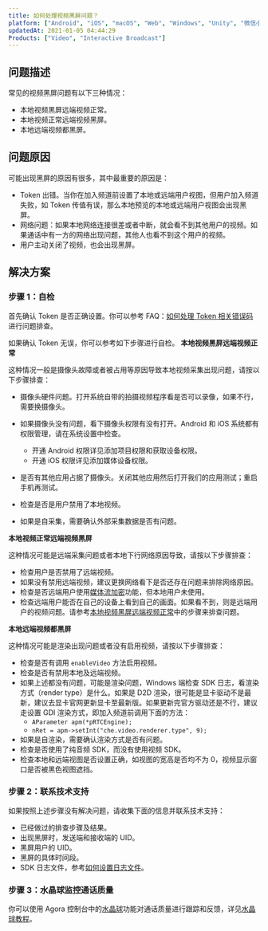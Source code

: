 ```yaml
---
title: 如何处理视频黑屏问题？
platform: ["Android", "iOS", "macOS", "Web", "Windows", "Unity", "微信小程序", "Electron", "React Native", "Flutter"]
updatedAt: 2021-01-05 04:44:29
Products: ["Video", "Interactive Broadcast"]
---
```


## 问题描述

常见的视频黑屏问题有以下三种情况：

- 本地视频黑屏远端视频正常。
- 本地视频正常远端视频黑屏。
- 本地远端视频都黑屏。

## 问题原因

可能出现黑屏的原因有很多，其中最重要的原因是：

- Token 出错。当你在加入频道前设置了本地或远端用户视图，但用户加入频道失败，如 Token 传值有误，那么本地预览的本地或远端用户视图会出现黑屏。
- 网络问题：如果本地网络连接很差或者中断，就会看不到其他用户的视频。如果通话中有一方的网络出现问题，其他人也看不到这个用户的视频。
- 用户主动关闭了视频，也会出现黑屏。

## 解决方案

### 步骤 1：自检

首先确认 Token 是否正确设置。你可以参考 FAQ：[如何处理 Token 相关错误码](https://docs.agora.io/cn/All/faq/token_error)进行问题排查。

如果确认 Token 无误，你可以参考如下步骤进行自检。
<a name="localblack"></a>
**本地视频黑屏远端视频正常**

这种情况一般是摄像头故障或者被占用等原因导致本地视频采集出现问题，请按以下步骤排查：

- 摄像头硬件问题。打开系统自带的拍摄视频程序看是否可以录像，如果不行，需要换摄像头。
- 如果摄像头没有问题，看下摄像头权限有没有打开。Android 和 iOS 系统都有权限管理，请在系统设置中检查。
   <div class="alert note"><ul><li>开通 Android 权限详见<a href="https://docs.agora.io/cn/Interactive%20Broadcast/start_live_android?platform=Android#添加项目权限">添加项目权限</a >和<a href="https://docs.agora.io/cn/Interactive%20Broadcast/start_live_android?platform=Android#3-获取设备权限">获取设备权限</a >。</li><li>开通 iOS 权限详见<a href="https://docs.agora.io/cn/Interactive%20Broadcast/start_live_ios?platform=iOS#添加媒体设备权限">添加媒体设备权限</a >。</li></ul></div>

- 是否有其他应用占据了摄像头。关闭其他应用然后打开我们的应用测试；重启手机再测试。
- 检查是否是用户禁用了本地视频。
- 如果是自采集，需要确认外部采集数据是否有问题。

**本地视频正常远端视频黑屏**

这种情况可能是远端采集问题或者本地下行网络原因导致，请按以下步骤排查：

- 检查用户是否禁用了远端视频。
- 如果没有禁用远端视频，建议更换网络看下是否还存在问题来排除网络原因。
- 检查是否远端用户使用[媒体流加密](https://docs.agora.io/cn/Video/channel_encryption_windows?platform=Windows)功能，但本地用户未使用。
- 检查远端用户能否在自己的设备上看到自己的画面。如果看不到，则是远端用户的视频问题。请参考<a href="#localblack">本地视频黑屏远端视频正常</a>中的步骤来排查问题。

**本地远端视频都黑屏**

这种情况可能是渲染出现问题或者没有启用视频，请按以下步骤排查：

- 检查是否有调用 `enableVideo` 方法启用视频。
- 检查是否有禁用本地及远端视频。
- 如果上述都没有问题，可能是渲染问题，Windows 端检查 SDK 日志，看渲染方式（render type）是什么。如果是 D2D 渲染，很可能是显卡驱动不是最新，建议去显卡官网更新显卡至最新版。如果更新完官方驱动还是不行，建议走设置 GDI 渲染方式，即加入频道前调用下面的方法：
  - `AParameter apm(*pRTCEngine);`
  - `nRet = apm->setInt("che.video.renderer.type", 9);`
- 如果是自渲染，需要确认渲染方式是否有问题。
- 检查是否使用了纯音频 SDK，而没有使用视频 SDK。
- 检查本地和远端视图是否设置正确，如视图的宽高是否均不为 0，视频显示窗口是否被黑色视图遮挡。

### 步骤 2：联系技术支持

如果按照上述步骤没有解决问题，请收集下面的信息并联系技术支持：

- 已经做过的排查步骤及结果。
- 出现黑屏时，发送端和接收端的 UID。
- 黑屏用户的 UID。
- 黑屏的具体时间段。
- SDK 日志文件，参考[如何设置日志文件](https://docs.agora.io/cn/faq/logfile)。

### 步骤 3：水晶球监控通话质量

你可以使用 Agora 控制台中的[水晶球](https://dashboard.agora.io/analytics/call/search)功能对通话质量进行跟踪和反馈，详见[水晶球教程](https://docs.agora.io/cn/Agora%20Platform/aa_guide?platform=All%20Platforms)。
